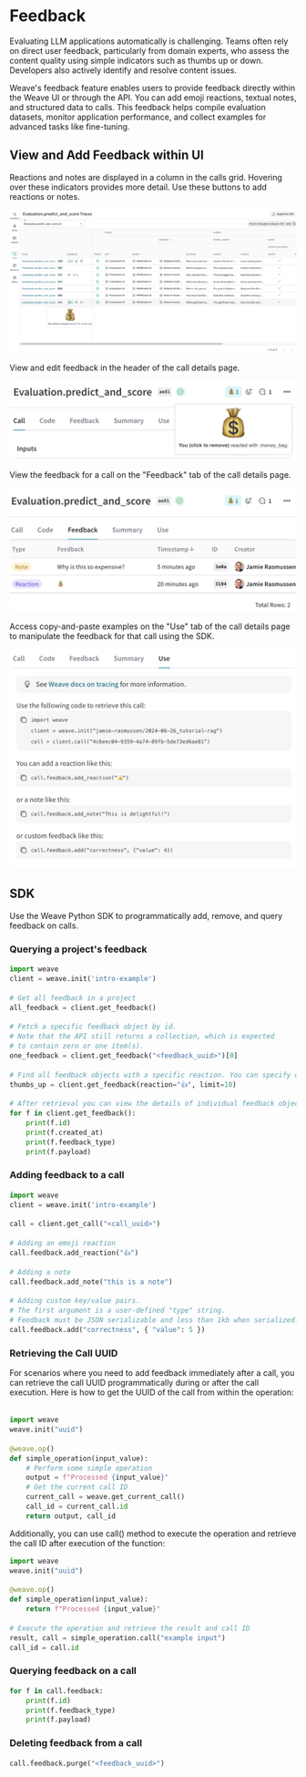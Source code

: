 # Feedback

Evaluating LLM applications automatically is challenging. Teams often rely on direct user feedback, particularly from domain experts, who assess the content quality using simple indicators such as thumbs up or down. Developers also actively identify and resolve content issues.

Weave's feedback feature enables users to provide feedback directly within the Weave UI or through the API. You can add emoji reactions, textual notes, and structured data to calls. This feedback helps compile evaluation datasets, monitor application performance, and collect examples for advanced tasks like fine-tuning.

## View and Add Feedback within UI

Reactions and notes are displayed in a column in the calls grid. Hovering over these indicators provides more detail. Use these buttons to add reactions or notes.

![Screenshot of calls grid with feedback column](imgs/feedback_calls.png)

View and edit feedback in the header of the call details page.

![Screenshot of feedback controls in call details header](imgs/feedback_call_header.png)

View the feedback for a call on the "Feedback" tab of the call details page.

![Screenshot of Feedback tab in call details](imgs/feedback_tab.png)

Access copy-and-paste examples on the "Use" tab of the call details page to manipulate the feedback for that call using the SDK.

![Screenshot of Use tab in call details](imgs/feedback_use.png)

## SDK

Use the Weave Python SDK to programmatically add, remove, and query feedback on calls.

### Querying a project's feedback

```python
import weave
client = weave.init('intro-example')

# Get all feedback in a project
all_feedback = client.get_feedback()

# Fetch a specific feedback object by id.
# Note that the API still returns a collection, which is expected
# to contain zero or one item(s).
one_feedback = client.get_feedback("<feedback_uuid>")[0]

# Find all feedback objects with a specific reaction. You can specify offset and limit.
thumbs_up = client.get_feedback(reaction="👍", limit=10)

# After retrieval you can view the details of individual feedback objects.
for f in client.get_feedback():
    print(f.id)
    print(f.created_at)
    print(f.feedback_type)
    print(f.payload)
```

### Adding feedback to a call

```python
import weave
client = weave.init('intro-example')

call = client.get_call("<call_uuid>")

# Adding an emoji reaction
call.feedback.add_reaction("👍")

# Adding a note
call.feedback.add_note("this is a note")

# Adding custom key/value pairs.
# The first argument is a user-defined "type" string.
# Feedback must be JSON serializable and less than 1kb when serialized.
call.feedback.add("correctness", { "value": 5 })
```

### Retrieving the Call UUID

For scenarios where you need to add feedback immediately after a call, you can retrieve the call UUID programmatically during or after the call execution. Here is how to get the UUID of the call from within the operation:

```python

import weave
weave.init("uuid")

@weave.op()
def simple_operation(input_value):
    # Perform some simple operation
    output = f"Processed {input_value}"
    # Get the current call ID
    current_call = weave.get_current_call()
    call_id = current_call.id
    return output, call_id
```

Additionally, you can use call() method to execute the operation and retrieve the call ID after execution of the function:

```python
import weave
weave.init("uuid")

@weave.op()
def simple_operation(input_value):
    return f"Processed {input_value}"

# Execute the operation and retrieve the result and call ID
result, call = simple_operation.call("example input")
call_id = call.id
```

### Querying feedback on a call

```python
for f in call.feedback:
    print(f.id)
    print(f.feedback_type)
    print(f.payload)
```

### Deleting feedback from a call

```python
call.feedback.purge("<feedback_uuid>")
```
